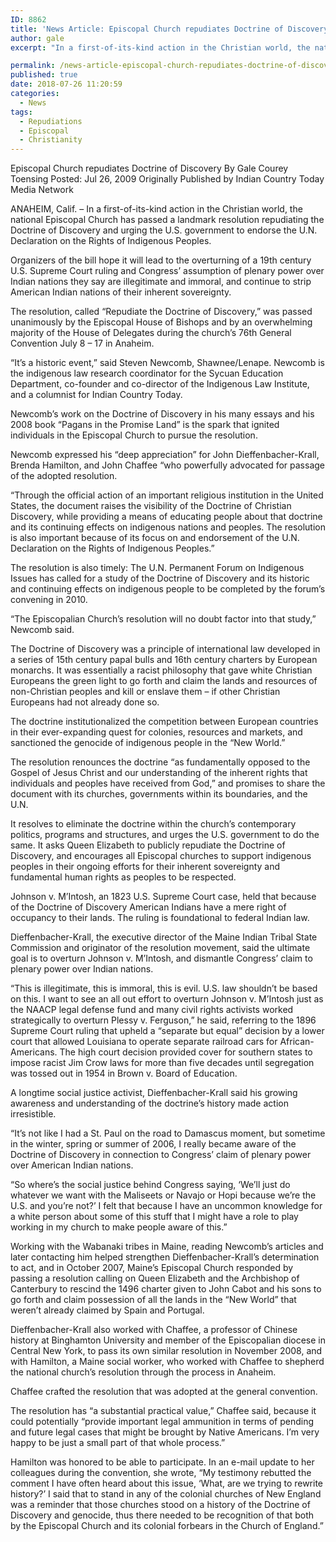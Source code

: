 ```yaml
---
ID: 8862
title: 'News Article: Episcopal Church repudiates Doctrine of Discovery'
author: gale
excerpt: "In a first-of-its-kind action in the Christian world, the national Episcopal Church has passed a landmark resolution repudiating the Doctrine of Discovery and urging the U.S. government to endorse the U.N. Declaration on the Rights of Indigenous Peoples."

permalink: /news-article-episcopal-church-repudiates-doctrine-of-discovery/
published: true
date: 2018-07-26 11:20:59
categories:
  - News
tags:
  - Repudiations
  - Episcopal
  - Christianity
---
```

Episcopal Church repudiates Doctrine of Discovery
By Gale Courey Toensing
Posted: Jul 26, 2009
Originally Published by Indian Country Today Media Network

ANAHEIM, Calif. – In a first-of-its-kind action in the Christian world, the national Episcopal Church has passed a landmark resolution repudiating the Doctrine of Discovery and urging the U.S. government to endorse the U.N. Declaration on the Rights of Indigenous Peoples.

Organizers of the bill hope it will lead to the overturning of a 19th century U.S. Supreme Court ruling and Congress’ assumption of plenary power over Indian nations they say are illegitimate and immoral, and continue to strip American Indian nations of their inherent sovereignty.

The resolution, called “Repudiate the Doctrine of Discovery,” was passed unanimously by the Episcopal House of Bishops and by an overwhelming majority of the House of Delegates during the church’s 76th General Convention July 8 – 17 in Anaheim.

“It’s a historic event,” said Steven Newcomb, Shawnee/Lenape. Newcomb is the indigenous law research coordinator for the Sycuan Education Department, co-founder and co-director of the Indigenous Law Institute, and a columnist for Indian Country Today.

Newcomb’s work on the Doctrine of Discovery in his many essays and his 2008 book “Pagans in the Promise Land” is the spark that ignited individuals in the Episcopal Church to pursue the resolution.

Newcomb expressed his “deep appreciation” for John Dieffenbacher-Krall, Brenda Hamilton, and John Chaffee “who powerfully advocated for passage of the adopted resolution.

“Through the official action of an important religious institution in the United States, the document raises the visibility of the Doctrine of Christian Discovery, while providing a means of educating people about that doctrine and its continuing effects on indigenous nations and peoples. The resolution is also important because of its focus on and endorsement of the U.N. Declaration on the Rights of Indigenous Peoples.”

The resolution is also timely: The U.N. Permanent Forum on Indigenous Issues has called for a study of the Doctrine of Discovery and its historic and continuing effects on indigenous people to be completed by the forum’s convening in 2010.

“The Episcopalian Church’s resolution will no doubt factor into that study,” Newcomb said.

The Doctrine of Discovery was a principle of international law developed in a series of 15th century papal bulls and 16th century charters by European monarchs. It was essentially a racist philosophy that gave white Christian Europeans the green light to go forth and claim the lands and resources of non-Christian peoples and kill or enslave them – if other Christian Europeans had not already done so.

The doctrine institutionalized the competition between European countries in their ever-expanding quest for colonies, resources and markets, and sanctioned the genocide of indigenous people in the “New World.”

The resolution renounces the doctrine “as fundamentally opposed to the Gospel of Jesus Christ and our understanding of the inherent rights that individuals and peoples have received from God,” and promises to share the document with its churches, governments within its boundaries, and the U.N.

It resolves to eliminate the doctrine within the church’s contemporary politics, programs and structures, and urges the U.S. government to do the same. It asks Queen Elizabeth to publicly repudiate the Doctrine of Discovery, and encourages all Episcopal churches to support indigenous peoples in their ongoing efforts for their inherent sovereignty and fundamental human rights as peoples to be respected.

Johnson v. M’Intosh, an 1823 U.S. Supreme Court case, held that because of the Doctrine of Discovery American Indians have a mere right of occupancy to their lands. The ruling is foundational to federal Indian law.

Dieffenbacher-Krall, the executive director of the Maine Indian Tribal State Commission and originator of the resolution movement, said the ultimate goal is to overturn Johnson v. M’Intosh, and dismantle Congress’ claim to plenary power over Indian nations.

“This is illegitimate, this is immoral, this is evil. U.S. law shouldn’t be based on this. I want to see an all out effort to overturn Johnson v. M’Intosh just as the NAACP legal defense fund and many civil rights activists worked strategically to overturn Plessy v. Ferguson,” he said, referring to the 1896 Supreme Court ruling that upheld a “separate but equal” decision by a lower court that allowed Louisiana to operate separate railroad cars for African-Americans. The high court decision provided cover for southern states to impose racist Jim Crow laws for more than five decades until segregation was tossed out in 1954 in Brown v. Board of Education.

A longtime social justice activist, Dieffenbacher-Krall said his growing awareness and understanding of the doctrine’s history made action irresistible.

“It’s not like I had a St. Paul on the road to Damascus moment, but sometime in the winter, spring or summer of 2006, I really became aware of the Doctrine of Discovery in connection to Congress’ claim of plenary power over American Indian nations.

“So where’s the social justice behind Congress saying, ‘We’ll just do whatever we want with the Maliseets or Navajo or Hopi because we’re the U.S. and you’re not?’ I felt that because I have an uncommon knowledge for a white person about some of this stuff that I might have a role to play working in my church to make people aware of this.”

Working with the Wabanaki tribes in Maine, reading Newcomb’s articles and later contacting him helped strengthen Dieffenbacher-Krall’s determination to act, and in October 2007, Maine’s Episcopal Church responded by passing a resolution calling on Queen Elizabeth and the Archbishop of Canterbury to rescind the 1496 charter given to John Cabot and his sons to go forth and claim possession of all the lands in the “New World” that weren’t already claimed by Spain and Portugal.

Dieffenbacher-Krall also worked with Chaffee, a professor of Chinese history at Binghamton University and member of the Episcopalian diocese in Central New York, to pass its own similar resolution in November 2008, and with Hamilton, a Maine social worker, who worked with Chaffee to shepherd the national church’s resolution through the process in Anaheim.

Chaffee crafted the resolution that was adopted at the general convention.

The resolution has “a substantial practical value,” Chaffee said, because it could potentially “provide important legal ammunition in terms of pending and future legal cases that might be brought by Native Americans. I’m very happy to be just a small part of that whole process.”

Hamilton was honored to be able to participate. In an e-mail update to her colleagues during the convention, she wrote, “My testimony rebutted the comment I have often heard about this issue, ‘What, are we trying to rewrite history?’ I said that to stand in any of the colonial churches of New England was a reminder that those churches stood on a history of the Doctrine of Discovery and genocide, thus there needed to be recognition of that both by the Episcopal Church and its colonial forbears in the Church of England.”
